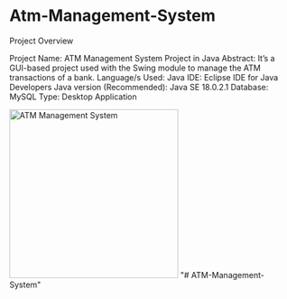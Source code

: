 # Atm-Management-System

Project Overview

Project Name:	ATM Management System Project in Java
Abstract:	It’s a GUI-based project used with the Swing module to manage the ATM transactions of a bank.
Language/s Used:	Java
IDE:	Eclipse IDE for Java Developers
Java version (Recommended):	Java SE 18.0.2.1
Database:	MySQL
Type:	Desktop Application

<img width="299" alt="ATM Management System" src="https://github.com/SamarAhar/Atm-Management-System/assets/123613487/8b17953a-e233-4030-8c2e-23b1b551607a">
"# ATM-Management-System" 
